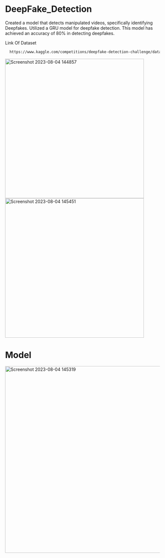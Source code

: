 # DeepFake_Detection
Created a model that detects manipulated videos, specifically identifying Deepfakes. Utilized a GRU model for deepfake detection. This model has achieved an accuracy of 80% in detecting deepfakes.

Link Of Dataset

```bash
  https://www.kaggle.com/competitions/deepfake-detection-challenge/data
```


<img width="452" alt="Screenshot 2023-08-04 144857" src="https://github.com/Nikhil-AKA-nick/DeepFake_Detection/assets/88368708/0ad0e976-4648-4f56-b52e-8f36d877fd26">


<img width="452" alt="Screenshot 2023-08-04 145451" src="https://github.com/Nikhil-AKA-nick/DeepFake_Detection/assets/88368708/e14ea0af-c69c-4e38-968c-a4839c8dd632">

# Model

<img width="605" alt="Screenshot 2023-08-04 145319" src="https://github.com/Nikhil-AKA-nick/DeepFake_Detection/assets/88368708/a830f77e-b370-4fa1-b947-da2311ea0853">



